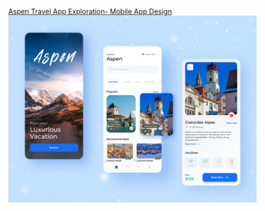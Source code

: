 [Aspen Travel App Exploration- Mobile App Design](https://www.figma.com/community/file/1091615514005406765/aspen-travel-app-exploration-mobile-app-design)
![banner](./banner.png)